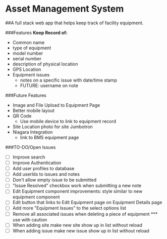 # Asset Management System
##A full stack web app that helps keep track of facility equipment.

###Features
**Keep Record of:**
* Common name
* type of equipment
* model number
* serial number
* description of physical location
* GPS Location
* Equipment issues
    * notes on a specific issue with date/time stamp
    * FUTURE: username on note

###Future Features
* Image and File Upload to Equipment Page
* Better mobile layout
* QR Code
    * Use mobile device to link to equipment record
* Site Location photo for site Jumbotron
* Niagara Integration
    * link to BMS equipment page

###TO-DO/Open Issues
- [ ] Improve search
- [ ] Improve Authentication
- [ ] Add user profiles to database
- [ ] Add userIds to issues and notes
- [ ] Don't allow empty issue to be submitted
- [ ] "Issue Resolved" checkbox work when submitting a new note
- [ ] Edit Equipment component improvements: style similar to new equipment component
- [ ] Edit button that links to Edit Equipment page on Equipment Details page
- [ ] Add more "Equipment Issues" to the select options list
- [ ] Remove all associated issues when deleting a piece of equipment *** use with caution
- [ ] When adding site make new site show up in list without reload
- [ ] When adding issue make new issue show up in list without reload